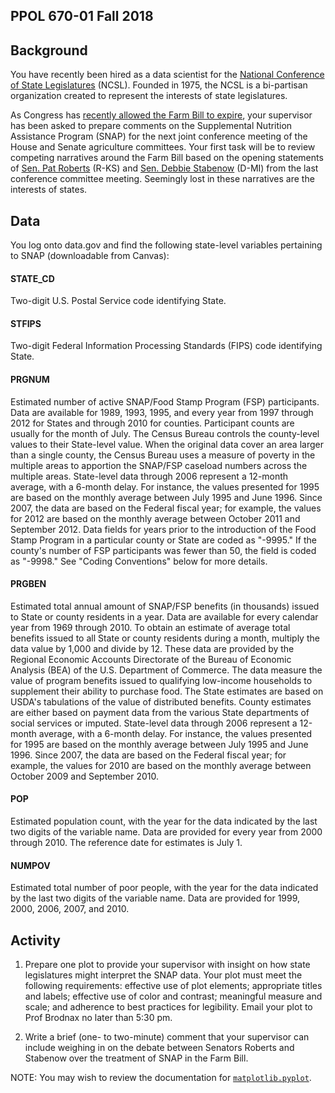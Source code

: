 ## PPOL 670-01 Fall 2018

## Background
You have recently been hired as a data scientist for the [National Conference of State Legislatures](http://www.ncsl.org/) (NCSL).  Founded in 1975, the NCSL is a bi-partisan organization created to represent the interests of state legislatures. 

As Congress has [recently allowed the Farm Bill to expire](https://www.yahoo.com/news/congress-fails-pass-farm-bill-213424383.html), your supervisor has been asked to prepare comments on the Supplemental Nutrition Assistance Program (SNAP) for the next joint conference meeting of the House and Senate agriculture committees.  Your first task will be to review competing narratives around the Farm Bill based on the opening statements of [Sen. Pat Roberts](https://www.agriculture.senate.gov/newsroom/rep/press/release/after-seven-farm-bills-chairman-roberts-leads-conference-committee) (R-KS) and [Sen. Debbie Stabenow](https://www.agriculture.senate.gov/newsroom/dem/press/release/ranking-member-stabenow-delivers-opening-remarks-at-farm-bill-conference-committee-meeting-) (D-MI) from the last conference committee meeting.  Seemingly lost in these narratives are the interests of states.

## Data
You log onto data.gov and find the following state-level variables pertaining to SNAP (downloadable from Canvas):

#### STATE_CD
Two-digit U.S. Postal Service code identifying State.

#### STFIPS
Two-digit Federal Information Processing Standards (FIPS) code identifying State.

#### PRGNUM
Estimated number of active SNAP/Food Stamp Program (FSP) participants. Data are available for 1989, 1993, 1995, and every year from 1997 through 2012 for States and through 2010 for counties. Participant counts are usually for the month of July. The Census Bureau controls the county-level values to their State-level value. When the original data cover an area larger than a single county, the Census Bureau uses a measure of poverty in the multiple areas to apportion the SNAP/FSP caseload numbers across the multiple areas. State-level data through 2006 represent a 12-month average, with a 6-month delay. For instance, the values presented for 1995 are based on the monthly average between July 1995 and June 1996. Since 2007, the data are based on the Federal fiscal year; for example, the values for 2012 are based on the monthly average between October 2011 and September 2012. Data fields for years prior to the introduction of the Food Stamp Program in a particular county or State are coded as "-9995." If the county's number of FSP participants was fewer than 50, the field is coded as "-9998." See "Coding Conventions" below for more details.

#### PRGBEN 
Estimated total annual amount of SNAP/FSP benefits (in thousands) issued to State or county residents in a year. Data are available for every calendar year from 1969 through 2010. To obtain an estimate of average total benefits issued to all State or county residents during a month, multiply the data value by 1,000 and divide by 12. These data are provided by the Regional Economic Accounts Directorate of the Bureau of Economic Analysis (BEA) of the U.S. Department of Commerce. The data measure the value of program benefits issued to qualifying low-income households to supplement their ability to purchase food. The State estimates are based on USDA's tabulations of the value of distributed benefits. County estimates are either based on payment data from the various State departments of social services or imputed. State-level data through 2006 represent a 12-month average, with a 6-month delay. For instance, the values presented for 1995 are based on the monthly average between July 1995 and June 1996. Since 2007, the data are based on the Federal fiscal year; for example, the values for 2010 are based on the monthly average between October 2009 and September 2010.

#### POP
Estimated population count, with the year for the data indicated by the last two digits of the variable name. Data are provided for every year from 2000 through 2010. The reference date for estimates is July 1.

#### NUMPOV
Estimated total number of poor people, with the year for the data indicated by the last two digits of the variable name. Data are provided for 1999, 2000, 2006, 2007, and 2010.

## Activity

 1. Prepare one plot to provide your supervisor with insight on how state legislatures might interpret the SNAP data.  Your plot must meet the following requirements: effective use of plot elements; appropriate titles and labels; effective use of color and contrast; meaningful measure and scale; and adherence to best practices for legibility. Email your plot to Prof Brodnax no later than 5:30 pm.

 2. Write a brief (one- to two-minute) comment that your supervisor can include weighing in on the debate between Senators Roberts and Stabenow over the treatment of SNAP in the Farm Bill.  

NOTE: You may wish to review the documentation for [`matplotlib.pyplot`](https://matplotlib.org/api/_as_gen/matplotlib.pyplot.html).
